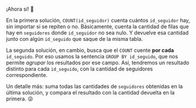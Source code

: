 ¡Ahora sí! :tada: 

En la primera solución, `COUNT(id_seguidor)` cuenta cuántos `id_seguidor` hay, sin importar si se repiten o no. Básicamente, cuenta la cantidad de filas que hay en `seguidores` donde `id_seguidor` no sea nulo. Y devuelve esa cantidad junto con algún `id_seguido` que saque de la misma tabla. 

La segunda solución, en cambio, busca que el `COUNT` cuente **por cada** `id_seguido`. Por eso usamos la sentencia `GROUP BY id_seguido`, que nos permite _agrupar_ los resultados por ese campo. Así, tendremos un resultado distinto para cada `id_seguido`, con la cantidad de seguidores correspondiente. 

Un detalle más: suma todas las cantidades de `seguidores` obtenidas en la última solución, y compara el resultado con la cantidad devuelta en la primera. :stuck_out_tongue_winking_eye: